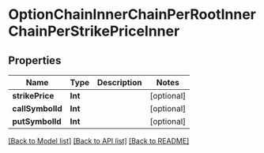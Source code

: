 # OptionChainInnerChainPerRootInnerChainPerStrikePriceInner

## Properties
Name | Type | Description | Notes
------------ | ------------- | ------------- | -------------
**strikePrice** | **Int** |  | [optional] 
**callSymbolId** | **Int** |  | [optional] 
**putSymbolId** | **Int** |  | [optional] 

[[Back to Model list]](../README.md#models) [[Back to API list]](../README.md#api-endpoints) [[Back to README]](../README.md)


